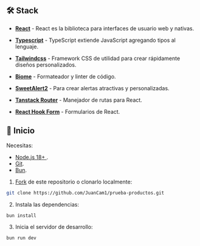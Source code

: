 

## 🛠️ Stack
- [**React**](https://es.react.dev/) - React es la biblioteca para interfaces de usuario web y nativas.

- [**Typescript**](https://www.typescriptlang.org/) - TypeScript extiende JavaScript agregando tipos al lenguaje.


- [**Tailwindcss**](https://tailwindcss.com/) - Framework CSS de utilidad para crear rápidamente diseños personalizados.

- [**Biome**](https://biomejs.dev/) - Formateador y linter de código.

- [**SweetAlert2**](https://sweetalert2.github.io/) - Para crear alertas atractivas y personalizadas.

- [**Tanstack Router**](https://tanstack.com/router/latest/docs/framework/react/overview) - Manejador de rutas para React.

- [**React Hook Form**](https://react-hook-form.com/) - Formularios de React.



## 🚀 Inicio

Necesitas:

- [Node.js 18+ ](https://nodejs.org/en/).
- [Git](https://git-scm.com/).
- [Bun](https://bun.sh/).

1. [Fork](https://github.com/JuanCam1/prueba-productos.git) de este repositorio o clonarlo localmente:

```bash
git clone https://github.com/JuanCam1/prueba-productos.git
```

2. Instala las dependencias:

```bash
bun install
```

3. Inicia el servidor de desarrollo:

```bash
bun run dev
```
